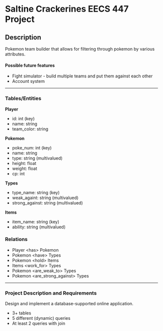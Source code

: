 # Saltine Crackerines EECS 447 Project

## Description

Pokemon team builder that allows for filtering through pokemon by various attributes. 

#### Possible future features

* Fight simulator - build multiple teams and put them against each other
* Account system 

---

### Tables/Entities

**Player**
* id: int (key)
* name: string 
* team_color: string 

**Pokemon**
* poke_num: int (key)
* name: string
* type: string (multivalued)
* height: float
* weight: float
* cp: int

**Types**
* type_name: string (key)
* weak_againt: string (multivalued)
* strong_against: string (multivalued)

**Items**
* item_name: string (key)
* ability: string (multivalued)

### Relations

* Player \<has\> Pokemon
* Pokemon \<have\> Types
* Pokemon \<hold\> Items
* Items \<work_for\> Types
* Pokemon \<are_weak_to\> Types
* Pokemon \<are_strong_against\> Types

---

### Project Description and Requirements

Design and implement a database-supported online application.

* 3+ tables
* 5 different (dynamic) queries
* At least 2 queries with join

